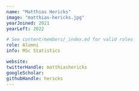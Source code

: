 ```yaml
---
name: "Matthias Hericks"
image: "matthias-hericks.jpg"
yearJoined: 2021
yearLeft: 2022

# See content/members/_index.md for valid roles
role: Alumni
info: MSc Statistics

website:
twitterHandle: matthiashericks
googleScholar:
githubHandle: hericks
---
```

